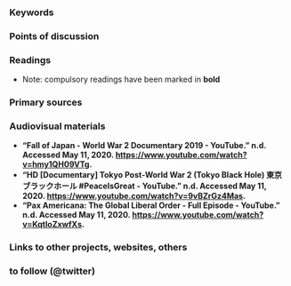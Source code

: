 ### Keywords


### Points of discussion


### Readings
* Note: compulsory readings have been marked in **bold**

### Primary sources


### Audiovisual materials

* **“Fall of Japan - World War 2 Documentary 2019 - YouTube.” n.d. Accessed May 11, 2020. https://www.youtube.com/watch?v=hmy1QH09VTg.**
* **“HD [Documentary] Tokyo Post-World War 2 (Tokyo Black Hole) 東京ブラックホール #PeaceIsGreat - YouTube.” n.d. Accessed May 11, 2020. https://www.youtube.com/watch?v=9vBZrGz4Mas.**
* **“Pax Americana: The Global Liberal Order - Full Episode - YouTube.” n.d. Accessed May 11, 2020. https://www.youtube.com/watch?v=KqtIoZxwfXs.**

### Links to other projects, websites, others


### to follow (@twitter)

